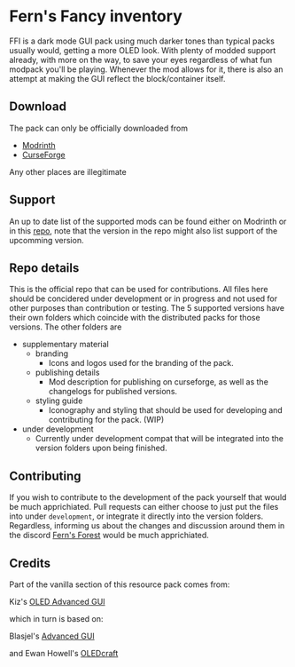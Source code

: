 # Fern's Fancy inventory
FFI is a dark mode GUI pack using much darker tones than typical packs usually would, getting a more OLED look. With plenty of modded support already, with more on the way, to save your eyes regardless of what fun modpack you'll be playing. Whenever the mod allows for it, there is also an attempt at making the GUI reflect the block/container itself.

## Download
The pack can only be officially downloaded from
 - [Modrinth](https://modrinth.com/resourcepack/ferns-fancy-inventory)
 - [CurseForge](https://www.curseforge.com/minecraft/texture-packs/ferns-fancy-inventory)
 
 Any other places are illegitimate

 ## Support
 An up to date list of the supported mods can be found either on Modrinth or in this [repo](https://github.com/fernleafie/Ferns-Fancy-Inventory/blob/main/supplementary%20material/publishing%20details/FFI%20Description.md), note that the version in the repo might also list support of the upcomming version.

## Repo details
This is the official repo that can be used for contributions. All files here should be concidered under development or in progress and not used for other purposes than contribution or testing.
The 5 supported versions have their own folders which coincide with the distributed packs for those versions.
The other folders are
- supplementary material
  - branding
    - Icons and logos used for the branding of the pack.
  - publishing details
    - Mod description for publishing on curseforge, as well as the changelogs for published versions.
  - styling guide
    - Iconography and styling that should be used for developing and contributing for the pack. (WIP)
- under development
    - Currently under development compat that will be integrated into the version folders upon being finished.


## Contributing
If you wish to contribute to the development of the pack yourself that would be much apprichiated. Pull requests can either choose to just put the files into under `development`, or integrate it directly into the version folders. Regardless, informing us about the changes and discussion around them in the discord [Fern's Forest](https://discord.gg/3bgQsPYwZb) would be much apprichiated.

## Credits
Part of the vanilla section of this resource pack comes from:

Kiz's [OLED Advanced GUI](https://www.planetminecraft.com/texture-pack/dark-advanced-gui/)

which in turn is based on:

Blasjel's [Advanced GUI](https://www.planetminecraft.com/texture-pack/custom-gui/)

and
Ewan Howell's [OLEDcraft](https://www.planetminecraft.com/texture-pack/oledcraft/)
